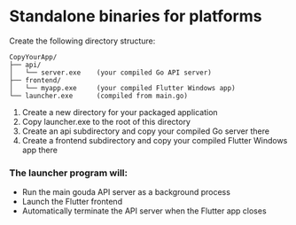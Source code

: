 # Standalone binaries for platforms

Create the following directory structure:
```
CopyYourApp/
├── api/
│   └── server.exe    (your compiled Go API server)
├── frontend/
│   └── myapp.exe     (your compiled Flutter Windows app)
└── launcher.exe      (compiled from main.go)
```

1. Create a new directory for your packaged application
2. Copy launcher.exe to the root of this directory
3. Create an api subdirectory and copy your compiled Go server there
4. Create a frontend subdirectory and copy your compiled Flutter Windows app there

### The launcher program will:

* Run the main gouda API server as a background process
* Launch the Flutter frontend
* Automatically terminate the API server when the Flutter app closes

